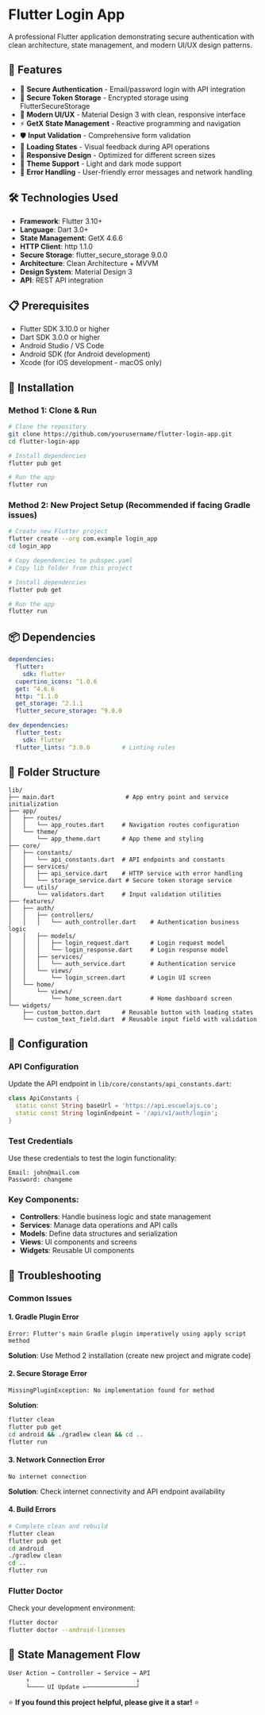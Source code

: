 # Flutter Login App

A professional Flutter application demonstrating secure authentication with clean architecture, state management, and modern UI/UX design patterns.

## 🚀 Features

- 🔐 **Secure Authentication** - Email/password login with API integration
- 💾 **Secure Token Storage** - Encrypted storage using FlutterSecureStorage
- 🎨 **Modern UI/UX** - Material Design 3 with clean, responsive interface
- ⚡ **GetX State Management** - Reactive programming and navigation
- 🛡️ **Input Validation** - Comprehensive form validation
- 🔄 **Loading States** - Visual feedback during API operations
- 📱 **Responsive Design** - Optimized for different screen sizes
- 🌙 **Theme Support** - Light and dark mode support
- 🚨 **Error Handling** - User-friendly error messages and network handling

## 🛠️ Technologies Used

- **Framework**: Flutter 3.10+
- **Language**: Dart 3.0+
- **State Management**: GetX 4.6.6
- **HTTP Client**: http 1.1.0
- **Secure Storage**: flutter_secure_storage 9.0.0
- **Architecture**: Clean Architecture + MVVM
- **Design System**: Material Design 3
- **API**: REST API integration

## 📋 Prerequisites

- Flutter SDK 3.10.0 or higher
- Dart SDK 3.0.0 or higher
- Android Studio / VS Code
- Android SDK (for Android development)
- Xcode (for iOS development - macOS only)

## 🚀 Installation

### Method 1: Clone & Run

```bash
# Clone the repository
git clone https://github.com/yourusername/flutter-login-app.git
cd flutter-login-app

# Install dependencies
flutter pub get

# Run the app
flutter run
```

### Method 2: New Project Setup (Recommended if facing Gradle issues)

```bash
# Create new Flutter project
flutter create --org com.example login_app
cd login_app

# Copy dependencies to pubspec.yaml
# Copy lib folder from this project

# Install dependencies
flutter pub get

# Run the app
flutter run
```

## 📦 Dependencies

```yaml
dependencies:
  flutter:
    sdk: flutter
  cupertino_icons: ^1.0.6
  get: ^4.6.6
  http: ^1.1.0
  get_storage: ^2.1.1
  flutter_secure_storage: ^9.0.0

dev_dependencies:
  flutter_test:
    sdk: flutter
  flutter_lints: ^3.0.0         # Linting rules
```

## 📁 Folder Structure

```
lib/
├── main.dart                    # App entry point and service initialization
├── app/
│   ├── routes/
│   │   └── app_routes.dart     # Navigation routes configuration
│   └── theme/
│       └── app_theme.dart      # App theme and styling
├── core/
│   ├── constants/
│   │   └── api_constants.dart  # API endpoints and constants
│   ├── services/
│   │   ├── api_service.dart    # HTTP service with error handling
│   │   └── storage_service.dart # Secure token storage service
│   └── utils/
│       └── validators.dart     # Input validation utilities
├── features/
│   ├── auth/
│   │   ├── controllers/
│   │   │   └── auth_controller.dart    # Authentication business logic
│   │   ├── models/
│   │   │   ├── login_request.dart      # Login request model
│   │   │   └── login_response.dart     # Login response model
│   │   ├── services/
│   │   │   └── auth_service.dart       # Authentication service
│   │   └── views/
│   │       └── login_screen.dart       # Login UI screen
│   └── home/
│       └── views/
│           └── home_screen.dart        # Home dashboard screen
└── widgets/
    ├── custom_button.dart      # Reusable button with loading states
    └── custom_text_field.dart  # Reusable input field with validation
```

## 🔧 Configuration

### API Configuration

Update the API endpoint in `lib/core/constants/api_constants.dart`:

```dart
class ApiConstants {
  static const String baseUrl = 'https://api.escuelajs.co';
  static const String loginEndpoint = '/api/v1/auth/login';
}
```

### Test Credentials

Use these credentials to test the login functionality:

```
Email: john@mail.com
Password: changeme
```

### Key Components:

- **Controllers**: Handle business logic and state management
- **Services**: Manage data operations and API calls
- **Models**: Define data structures and serialization
- **Views**: UI components and screens
- **Widgets**: Reusable UI components


## 🐛 Troubleshooting

### Common Issues

#### 1. Gradle Plugin Error
```
Error: Flutter's main Gradle plugin imperatively using apply script method
```
**Solution**: Use Method 2 installation (create new project and migrate code)

#### 2. Secure Storage Error
```
MissingPluginException: No implementation found for method
```
**Solution**:
```bash
flutter clean
flutter pub get
cd android && ./gradlew clean && cd ..
flutter run
```

#### 3. Network Connection Error
```
No internet connection
```
**Solution**: Check internet connectivity and API endpoint availability

#### 4. Build Errors
```bash
# Complete clean and rebuild
flutter clean
flutter pub get
cd android
./gradlew clean
cd ..
flutter run
```

### Flutter Doctor

Check your development environment:

```bash
flutter doctor
flutter doctor --android-licenses
```


## 🔄 State Management Flow

```
User Action → Controller → Service → API
     ↑                              ↓
     └──── UI Update ←──────────────┘
```

⭐ **If you found this project helpful, please give it a star!** ⭐
